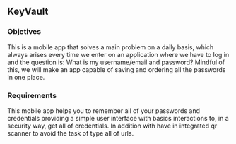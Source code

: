 ## KeyVault

### Objetives
This is a mobile app that solves a main problem on a daily basis, which always arises every time we enter on an application where we have to log in and the question is: What is my username/email and password? Mindful of this, we will make an app capable of saving and ordering all the passwords in one place.

### Requirements
This mobile app helps you to remember all of your passwords and credentials providing a simple user interface with basics interactions to, in a security way, get all of credentials. In addition with have in integrated qr scanner to avoid the task of type all of urls.
